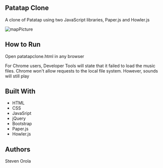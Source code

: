 ## Patatap Clone

A clone of Patatap using two JavaScript libraries, Paper.js and Howler.js

![mapPicture]()

## How to Run

Open patatapclone.html in any browser

For Chrome users, Developer Tools will state that it failed to load
the music files. Chrome won't allow requests to the local file system. However, sounds will still play


## Built With

* HTML
* CSS
* JavaSript
* jQuery
* Bootstrap
* Paper.js
* Howler.js

## Authors

Steven Orola
